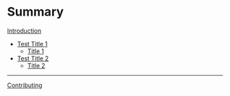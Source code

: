 # Summary

[Introduction](README.md)

* [Test Title 1]()
  * [Title 1]()
* [Test Title 2]()
  * [Title 2]()

---
[Contributing](contrib.md)
